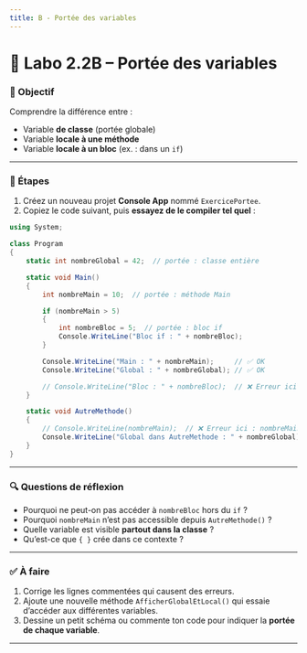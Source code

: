 ```yaml
---
title: B - Portée des variables
---
```


# 🧪 Labo 2.2B – Portée des variables

### 🎯 Objectif

Comprendre la différence entre :

* Variable **de classe** (portée globale)
* Variable **locale à une méthode**
* Variable **locale à un bloc** (ex. : dans un `if`)

---

### 📝 Étapes

1. Créez un nouveau projet **Console App** nommé `ExercicePortee`.
2. Copiez le code suivant, puis **essayez de le compiler tel quel** :

```csharp
using System;

class Program
{
    static int nombreGlobal = 42;  // portée : classe entière

    static void Main()
    {
        int nombreMain = 10;  // portée : méthode Main

        if (nombreMain > 5)
        {
            int nombreBloc = 5;  // portée : bloc if
            Console.WriteLine("Bloc if : " + nombreBloc);
        }

        Console.WriteLine("Main : " + nombreMain);     // ✅ OK
        Console.WriteLine("Global : " + nombreGlobal); // ✅ OK

        // Console.WriteLine("Bloc : " + nombreBloc);  // ❌ Erreur ici : nombreBloc hors portée
    }

    static void AutreMethode()
    {
        // Console.WriteLine(nombreMain);  // ❌ Erreur ici : nombreMain n'existe pas ici
        Console.WriteLine("Global dans AutreMethode : " + nombreGlobal); // ✅ OK
    }
}
```

---

### 🔍 Questions de réflexion

* Pourquoi ne peut-on pas accéder à `nombreBloc` hors du `if` ?
* Pourquoi `nombreMain` n’est pas accessible depuis `AutreMethode()` ?
* Quelle variable est visible **partout dans la classe** ?
* Qu’est-ce que `{ }` crée dans ce contexte ?

---

### ✅ À faire

1. Corrige les lignes commentées qui causent des erreurs.
2. Ajoute une nouvelle méthode `AfficherGlobalEtLocal()` qui essaie d’accéder aux différentes variables.
3. Dessine un petit schéma ou commente ton code pour indiquer la **portée de chaque variable**.

---
